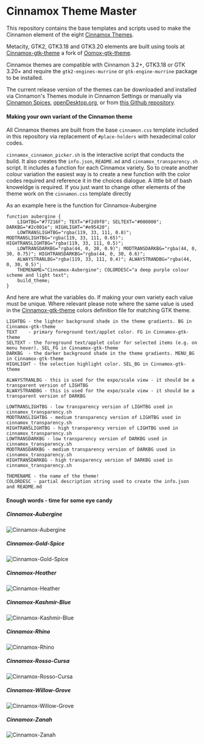 Cinnamox Theme Master
=====

This repository contains the base templates and scripts used to make the Cinnamon element of the eight [Cinnamox Themes](https://github.com/smurphos/cinnamox_themes/releases).

Metacity, GTK2, GTK3.18 and GTK3.20 elements are built using tools at [Cinnamox-gtk-theme](https://github.com/smurphos/cinnamox-gtk-theme) a fork of [Oomox-gtk-theme](https://github.com/actionless/oomox-gtk-theme).

Cinnamox themes are compatible with Cinnamon 3.2+, GTK3.18 or GTK 3.20+ and require the `gtk2-engines-murrine` or `gtk-engine-murrine` package to be installed.

The current release version of the themes can be downloaded and installed via Cinnamon's Themes module in Cinnamon Settings or manually via [Cinnamon Spices](https://cinnamon-spices.linuxmint.com/themes), [openDesktop.org](https://www.opendesktop.org/member/491875/), or from [this Github repository](https://github.com/smurphos/cinnamox_themes/releases).

#### Making your own variant of the Cinnamon theme

All Cinnamox themes are built from the base `cinnamon.css` template included in this repository via replacement of `#place-holders` with hexadecimal color codes.

`cinnamox_cinnamon_picker.sh` is the interactive script that conducts the build. It also creates the `info.json`, `README.md` and `cinnamox_transparency.sh` script. It includes a function for each Cinnamox variety. So to create another colour variation the easiest way is to create a new function with the color codes required and reference it in the choices dialogue. A little bit of bash knoweldge is required. If you just want to change other elements of the theme work on the `cinnamon.css` template directly

As an example here is the function for Cinnamox-Aubergine

```
function aubergine {
	LIGHTBG="#77216F"; TEXT="#f2d9f0"; SELTEXT="#000000"; DARKBG="#2c001e"; HIGHLIGHT="#e95420";
	LOWTRANSLIGHTBG="rgba(119, 33, 111, 0.8)"; MODTRANSLIGHTBG="rgba(119, 33, 111, 0.65)"; HIGHTRANSLIGHTBG="rgba(119, 33, 111, 0.5)";
	LOWTRANSDARKBG="rgba(44, 0, 30, 0.9)"; MODTRANSDARKBG="rgba(44, 0, 30, 0.75)"; HIGHTRANSDARKBG="rgba(44, 0, 30, 0.6)";
	ALWAYSTRANLBG="rgba(119, 33, 111, 0.4)"; ALWAYSTRANDBG="rgba(44, 0, 30, 0.5)";
	THEMENAME="Cinnamox-Aubergine"; COLORDESC="a deep purple colour scheme and light text";
	build_theme;
}
```
And here are what the variables do. If making your own variety each value must be unique. Where relevant please note where the same value is used in the [Cinnamox-gtk-theme](https://github.com/smurphos/cinnamox-gtk-theme) colors definition file for matching GTK theme.

```
LIGHTBG - the lighter background shade in the theme gradients. BG in Cinnamox-gtk-theme
TEXT	- primary foreground text/applet color. FG in Cinnamox-gtk-theme
SELTEXT - the foreground text/applet color for selected items (e.g. on menu hover). SEL_FG in Cinnamox-gtk-theme
DARKBG  - the darker background shade in the theme gradients. MENU_BG in Cinnamox-gtk-theme
HIGHLIGHT - the selection highlight color. SEL_BG in Cinnamox-gtk-theme

ALWAYSTRANLBG - this is used for the expo/scale view - it should be a transparent version of LIGHTBG
ALWAYSTRANDBG - this is used for the expo/scale view - it should be a transparent version of DARKBG

LOWTRANSLIGHTBG - low transparency version of LIGHTBG used in cinnamox_transparency.sh
MODTRANSLIGHTBG - medium transparency version of LIGHTBG used in cinnamox_transparency.sh
HIGHTRANSLIGHTBG - high transparency version of LIGHTBG used in cinnamox_transparency.sh
LOWTRANSDARKBG - low transparency version of DARKBG used in cinnamox_transparency.sh
MODTRANSDARKBG - medium transparency version of DARKBG used in cinnamox_transparency.sh
HIGHTRANSDARKBG - high transparency version of DARKBG used in cinnamox_transparency.sh

THEMENAME - the name of the theme!
COLORDESC - partial description string used to create the info.json and README.md
```

#### Enough words - time for some eye candy

##### Cinnamox-Aubergine

![Cinnamox-Aubergine](https://github.com/smurphos/cinnamox_themes/raw/master/Cinnamox-Aubergine/cinnamon/thumbnail.png "Cinnamox-Aubergine")

##### Cinnamox-Gold-Spice

![Cinnamox-Gold-Spice](https://github.com/smurphos/cinnamox_themes/raw/master/Cinnamox-Gold-Spice/cinnamon/thumbnail.png "Cinnamox-Gold-Spice")

##### Cinnamox-Heather

![Cinnamox-Heather](https://github.com/smurphos/cinnamox_themes/raw/master/Cinnamox-Heather/cinnamon/thumbnail.png "Cinnamox-Heather")

##### Cinnamox-Kashmir-Blue

![Cinnamox-Kashmir-Blue](https://github.com/smurphos/cinnamox_themes/raw/master/Cinnamox-Kashmir-Blue/cinnamon/thumbnail.png "Cinnamox-Kashmir-Blue")

##### Cinnamox-Rhino

![Cinnamox-Rhino](https://github.com/smurphos/cinnamox_themes/raw/master/Cinnamox-Rhino/cinnamon/thumbnail.png "Cinnamox-Rhino")

##### Cinnamox-Rosso-Cursa

![Cinnamox-Rosso-Cursa](https://github.com/smurphos/cinnamox_themes/raw/master/Cinnamox-Rosso-Cursa/cinnamon/thumbnail.png "Cinnamox-Rosso-Cursa")

##### Cinnamox-Willow-Grove

![Cinnamox-Willow-Grove](https://github.com/smurphos/cinnamox_themes/raw/master/Cinnamox-Willow-Grove/cinnamon/thumbnail.png "Cinnamox-Willow-Grove")

##### Cinnamox-Zanah

![Cinnamox-Zanah](https://github.com/smurphos/cinnamox_themes/raw/master/Cinnamox-Zanah/cinnamon/thumbnail.png "Cinnamox-Zanah")
